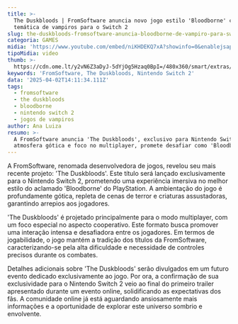 ```yaml
---
title: >-
  The Duskbloods | FromSoftware anuncia novo jogo estilo 'Bloodborne' com
  temática de vampiros para o Switch 2
slug: the-duskbloods-fromsoftware-anuncia-bloodborne-de-vampiro-para-switch-2
categoria: GAMES
midia: 'https://www.youtube.com/embed/niKHDEKQ7xA?showinfo=0&enablejsapi=1'
tipoMidia: video
thumb: >-
  https://cdn.ome.lt/y2vN6Z3aDyJ-5dYjOg5Hzaq0BpI=/480x360/smart/extras/conteudos/chrome_11bum77xHk.png
keywords: 'FromSoftware, The Duskbloods, Nintendo Switch 2'
data: '2025-04-02T14:11:34.111Z'
tags:
  - fromsoftware
  - the duskbloods
  - bloodborne
  - nintendo switch 2
  - jogos de vampiros
author: Ana Luiza
resumo: >-
  A FromSoftware anuncia 'The Duskbloods', exclusivo para Nintendo Switch 2. Com
  atmosfera gótica e foco no multiplayer, promete desafiar como 'Bloodborne'.
---
```


A FromSoftware, renomada desenvolvedora de jogos, revelou seu mais recente projeto: 'The Duskbloods'. Este título será lançado exclusivamente para o Nintendo Switch 2, prometendo uma experiência imersiva no melhor estilo do aclamado 'Bloodborne' do PlayStation. A ambientação do jogo é profundamente gótica, repleta de cenas de terror e criaturas assustadoras, garantindo arrepios aos jogadores.

'The Duskbloods' é projetado principalmente para o modo multiplayer, com um foco especial no aspecto cooperativo. Este formato busca promover uma interação intensa e desafiadora entre os jogadores. Em termos de jogabilidade, o jogo mantém a tradição dos títulos da FromSoftware, caracterizando-se pela alta dificuldade e necessidade de controles precisos durante os combates.

Detalhes adicionais sobre 'The Duskbloods' serão divulgados em um futuro evento dedicado exclusivamente ao jogo. Por ora, a confirmação de sua exclusividade para o Nintendo Switch 2 veio ao final do primeiro trailer apresentado durante um evento online, solidificando as expectativas dos fãs. A comunidade online já está aguardando ansiosamente mais informações e a oportunidade de explorar este universo sombrio e envolvente.
